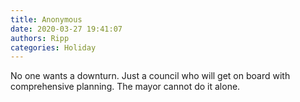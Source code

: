 ```yaml
---
title: Anonymous
date: 2020-03-27 19:41:07
authors: Ripp
categories: Holiday
---
```


 No one wants a  downturn. Just a council who will get on board with comprehensive planning. The mayor cannot do it alone.